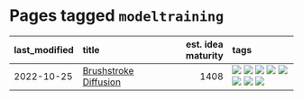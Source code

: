 # Pages tagged `modeltraining`

|last_modified|title|est. idea maturity|tags
|:---|:---|---:|:---|
|2022-10-25|[Brushstroke Diffusion](../brushstroke-diffusion.md)|1408|[![](https://img.shields.io/badge/tag-artisticstyletransfer-dad82b)](../tags/artisticstyletransfer.md) [![](https://img.shields.io/badge/tag-creativity-35d420)](../tags/creativity.md) [![](https://img.shields.io/badge/tag-deepgenerativemodeling-32d44f)](../tags/deepgenerativemodeling.md) [![](https://img.shields.io/badge/tag-experimental-4bcfd8)](../tags/experimental.md) [![](https://img.shields.io/badge/tag-imageprocessing-fe4dc)](../tags/imageprocessing.md) [![](https://img.shields.io/badge/tag-modeltraining-d5ffe)](../tags/modeltraining.md) [![](https://img.shields.io/badge/tag-painting-a68128)](../tags/painting.md) [![](https://img.shields.io/badge/tag-wip-4d35f9)](../tags/wip.md)|